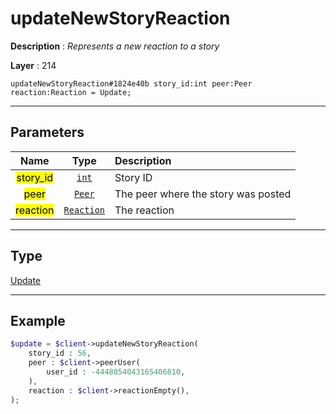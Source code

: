 # updateNewStoryReaction

**Description** : *Represents a new reaction to a story*

**Layer** : 214

```tl
updateNewStoryReaction#1824e40b story_id:int peer:Peer reaction:Reaction = Update;
```

---

## Parameters

| Name | Type | Description |
| :---: | :---: | :--- |
| <mark>story_id</mark> | [`int`](type/int) | Story ID |
| <mark>peer</mark> | [`Peer`](type/Peer) | The peer where the story was posted |
| <mark>reaction</mark> | [`Reaction`](type/Reaction) | The reaction |

---

## Type

[Update](type/Update)

---

## Example

```php
$update = $client->updateNewStoryReaction(
	story_id : 56,
	peer : $client->peerUser(
		user_id : -4448054043165406810,
	),
	reaction : $client->reactionEmpty(),
);
```